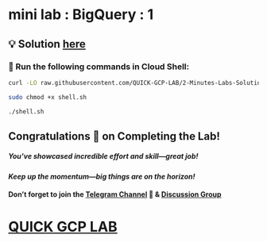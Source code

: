 # mini lab : BigQuery : 1

## 💡 Solution [here](https://youtu.be/PDoeG-ufM80)

### 🚀 Run the following commands in **Cloud Shell**:

```bash
curl -LO raw.githubusercontent.com/QUICK-GCP-LAB/2-Minutes-Labs-Solutions/refs/heads/main/mini%20lab%20BigQuery%201/shell.sh

sudo chmod +x shell.sh

./shell.sh
```

## Congratulations 🎉 on Completing the Lab!

##### You've showcased incredible effort and skill—great job!

#### *Keep up the momentum—big things are on the horizon!*

#### Don’t forget to join the [Telegram Channel](https://t.me/quickgcplab) 📱 & [Discussion Group](https://t.me/quickgcplabchats) 

# [QUICK GCP LAB](https://www.youtube.com/@quickgcplab)
